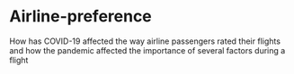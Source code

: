 # Airline-preference
How has COVID-19 affected the way airline passengers rated their flights and how the pandemic affected the importance of several factors during a flight
